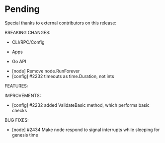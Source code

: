 # Pending

Special thanks to external contributors on this release:

BREAKING CHANGES:

* CLI/RPC/Config

* Apps

* Go API
- [node] Remove node.RunForever
- [config] \#2232 timeouts as time.Duration, not ints

FEATURES:

IMPROVEMENTS:
- [config] \#2232 added ValidateBasic method, which performs basic checks

BUG FIXES:
- [node] \#2434 Make node respond to signal interrupts while sleeping for genesis time
